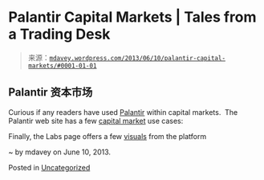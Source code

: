<!--yml

分类：未分类

date: 2024-05-18 06:23:56

-->

# Palantir Capital Markets | Tales from a Trading Desk

> 来源：[`mdavey.wordpress.com/2013/06/10/palantir-capital-markets/#0001-01-01`](https://mdavey.wordpress.com/2013/06/10/palantir-capital-markets/#0001-01-01)

## Palantir 资本市场

Curious if any readers have used [Palantir](http://www.palantir.com) within capital markets.  The Palantir web site has a few [capital market](http://www.palantir.com/solutions/capital-markets/) use cases:

Finally, the Labs page offers a few [visuals](http://www.palantir.com/labs/) from the platform

~ by mdavey on June 10, 2013.

Posted in [Uncategorized](https://mdavey.wordpress.com/category/uncategorized/)
